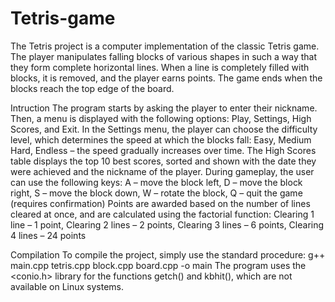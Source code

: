 # Tetris-game
The Tetris project is a computer implementation of the classic Tetris game. The player manipulates falling 
blocks of various shapes in such a way that they form complete horizontal lines. When a line is completely 
filled with blocks, it is removed, and the player earns points. The game ends when the blocks reach the top 
edge of the board.

Intruction
The program starts by asking the player to enter their nickname. Then, a menu is displayed with the following options: Play, Settings, High Scores, and Exit.
In the Settings menu, the player can choose the difficulty level, which determines the speed at which the blocks fall: Easy, Medium Hard, Endless – the speed gradually increases over time.
The High Scores table displays the top 10 best scores, sorted and shown with the date they were achieved and the nickname of the player.
During gameplay, the user can use the following keys: A – move the block left,  D – move the block right, S – move the block down, W – rotate the block, Q – quit the game (requires confirmation)
Points are awarded based on the number of lines cleared at once, and are calculated using the factorial function: Clearing 1 line – 1 point, Clearing 2 lines – 2 points, Clearing 3 lines – 6 points, Clearing 4 lines – 24 points

Compilation
To compile the project, simply use the standard procedure:
g++ main.cpp tetris.cpp block.cpp board.cpp -o main 
The program uses the <conio.h> library for the functions getch() and kbhit(), which are not available on Linux systems.

